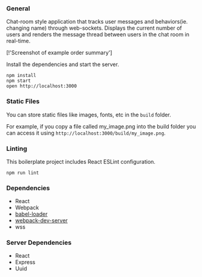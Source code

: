 ### General

Chat-room style application that tracks user messages and behaviors(ie. changing name) through web-sockets. Displays the current number of users and renders the message thread between users in the chat room in real-time.


[!'Screenshot of example order summary']


Install the dependencies and start the server.

```
npm install
npm start
open http://localhost:3000
```

### Static Files

You can store static files like images, fonts, etc in the `build` folder.

For example, if you copy a file called my_image.png into the build folder you can access it using `http://localhost:3000/build/my_image.png`.

### Linting

This boilerplate project includes React ESLint configuration.

```
npm run lint
```

### Dependencies

* React
* Webpack
* [babel-loader](https://github.com/babel/babel-loader)
* [webpack-dev-server](https://github.com/webpack/webpack-dev-server)
* wss

### Server Dependencies
* React
* Express
* Uuid